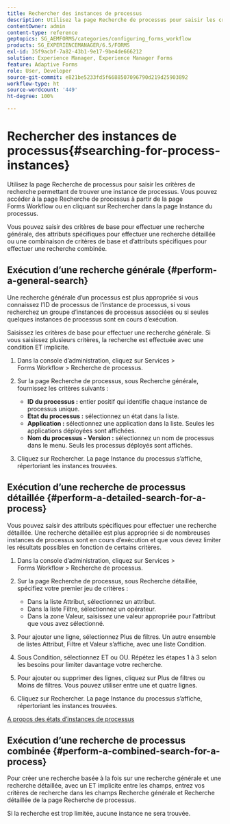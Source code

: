 ```yaml
---
title: Rechercher des instances de processus
description: Utilisez la page Recherche de processus pour saisir les critères de recherche permettant de trouver une instance de processus.
contentOwner: admin
content-type: reference
geptopics: SG_AEMFORMS/categories/configuring_forms_workflow
products: SG_EXPERIENCEMANAGER/6.5/FORMS
exl-id: 35f9acbf-7a82-43b1-9e17-9be4de666212
solution: Experience Manager, Experience Manager Forms
feature: Adaptive Forms
role: User, Developer
source-git-commit: e821be5233fd5f6688507096790d219d25903892
workflow-type: ht
source-wordcount: '449'
ht-degree: 100%

---
```


# Rechercher des instances de processus{#searching-for-process-instances}

Utilisez la page Recherche de processus pour saisir les critères de recherche permettant de trouver une instance de processus. Vous pouvez accéder à la page Recherche de processus à partir de la page Forms Workflow ou en cliquant sur Rechercher dans la page Instance du processus.

Vous pouvez saisir des critères de base pour effectuer une recherche générale, des attributs spécifiques pour effectuer une recherche détaillée ou une combinaison de critères de base et d’attributs spécifiques pour effectuer une recherche combinée.

## Exécution d’une recherche générale {#perform-a-general-search}

Une recherche générale d’un processus est plus appropriée si vous connaissez l’ID de processus de l’instance de processus, si vous recherchez un groupe d’instances de processus associées ou si seules quelques instances de processus sont en cours d’exécution.

Saisissez les critères de base pour effectuer une recherche générale. Si vous saisissez plusieurs critères, la recherche est effectuée avec une condition ET implicite.

1. Dans la console d’administration, cliquez sur Services > Forms Workflow > Recherche de processus.
1. Sur la page Recherche de processus, sous Recherche générale, fournissez les critères suivants :

   * **ID du processus :** entier positif qui identifie chaque instance de processus unique.
   * **Etat du processus :** sélectionnez un état dans la liste.
   * **Application :** sélectionnez une application dans la liste. Seules les applications déployées sont affichées.
   * **Nom du processus - Version :** sélectionnez un nom de processus dans le menu. Seuls les processus déployés sont affichés.

1. Cliquez sur Rechercher. La page Instance du processus s’affiche, répertoriant les instances trouvées.

## Exécution d’une recherche de processus détaillée {#perform-a-detailed-search-for-a-process}

Vous pouvez saisir des attributs spécifiques pour effectuer une recherche détaillée. Une recherche détaillée est plus appropriée si de nombreuses instances de processus sont en cours d’exécution et que vous devez limiter les résultats possibles en fonction de certains critères.

1. Dans la console d’administration, cliquez sur Services > Forms Workflow > Recherche de processus.
1. Sur la page Recherche de processus, sous Recherche détaillée, spécifiez votre premier jeu de critères :

   * Dans la liste Attribut, sélectionnez un attribut.
   * Dans la liste Filtre, sélectionnez un opérateur.
   * Dans la zone Valeur, saisissez une valeur appropriée pour l’attribut que vous avez sélectionné.

1. Pour ajouter une ligne, sélectionnez Plus de filtres. Un autre ensemble de listes Attribut, Filtre et Valeur s’affiche, avec une liste Condition.
1. Sous Condition, sélectionnez ET ou OU. Répétez les étapes 1 à 3 selon les besoins pour limiter davantage votre recherche.
1. Pour ajouter ou supprimer des lignes, cliquez sur Plus de filtres ou Moins de filtres. Vous pouvez utiliser entre une et quatre lignes.
1. Cliquez sur Rechercher. La page Instance du processus s’affiche, répertoriant les instances trouvées.

[A propos des états d’instances de processus](/help/forms/using/admin-help/processes.md#about-process-instance-statuses)

## Exécution d’une recherche de processus combinée {#perform-a-combined-search-for-a-process}

Pour créer une recherche basée à la fois sur une recherche générale et une recherche détaillée, avec un ET implicite entre les champs, entrez vos critères de recherche dans les champs Recherche générale et Recherche détaillée de la page Recherche de processus.

Si la recherche est trop limitée, aucune instance ne sera trouvée.
